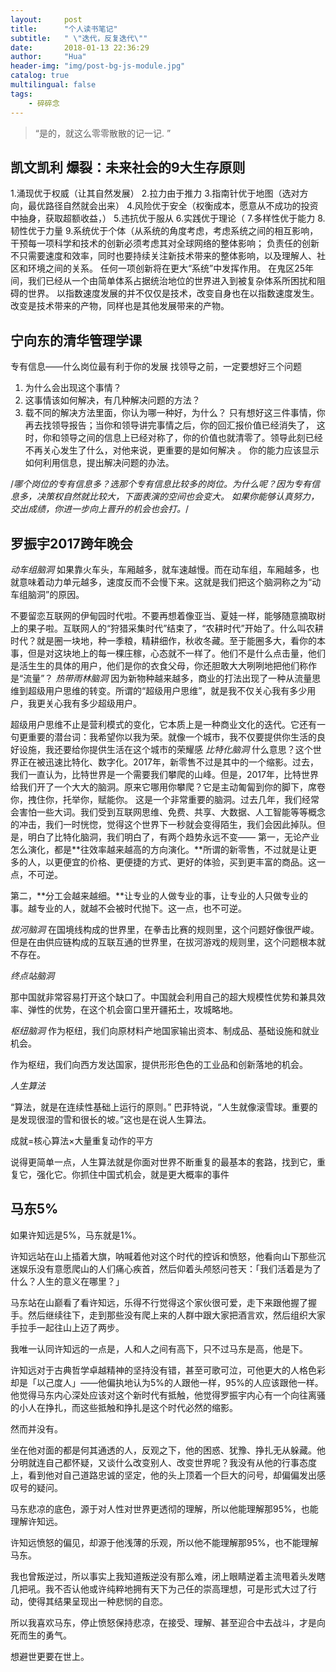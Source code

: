 ```yaml
---
layout:     post
title:      "个人读书笔记"
subtitle:   " \"迭代，反复迭代\""
date:       2018-01-13 22:36:29
author:     "Hua"
header-img: "img/post-bg-js-module.jpg"
catalog: true
multilingual: false
tags:
    - 碎碎念
---
```


> “是的，就这么零零散散的记一记. ”




## 凯文凯利 爆裂：未来社会的9大生存原则 

1.涌现优于权威（让其自然发展）
2.拉力由于推力
3.指南针优于地图（选对方向，最优路径自然就会出来）
4.风险优于安全（权衡成本，愿意从不成功的投资中抽身，获取超额收益，）
5.违抗优于服从
6.实践优于理论（
7.多样性优于能力
8.韧性优于力量
9.系统优于个体（从系统的角度考虑，考虑系统之间的相互影响，干预每一项科学和技术的创新必须考虑其对全球网络的整体影响；
  负责任的创新不只需要速度和效率，同时也要持续关注新技术带来的整体影响，以及理解人、社区和环境之间的关系。
  任何一项创新将在更大“系统”中发挥作用。
  在鬼区25年间，我们已经从一个由简单体系占据统治地位的世界进入到被复杂体系所困扰和阻碍的世界。
  以指数速度发展的并不仅仅是技术，改变自身也在以指数速度发生。改变是技术带来的产物，同样也是其他发展带来的产物。
  


## 宁向东的清华管理学课

专有信息——什么岗位最有利于你的发展
找领导之前，一定要想好三个问题
1. 为什么会出现这个事情？
1. 这事情该如何解决，有几种解决问题的方法？
1. 载不同的解决方法里面，你认为哪一种好，为什么？
只有想好这三件事情，你再去找领导报告；当你和领导讲完事情之后，你的回汇报价值已经消失了，
这时，你和领导之间的信息上已经对称了，你的价值也就清零了。领导此刻已经不再关心发生了什么，对他来说，更重要的是如何解决 。
你的能力应该显示如何利用信息，提出解决问题的办法。

/*哪个岗位的专有信息多？选那个专有信息比较多的岗位。为什么呢？因为专有信息多，决策权自然就比较大，下面表演的空间也会变大。
如果你能够认真努力，交出成绩，你进一步向上晋升的机会也会打。*/


## 罗振宇2017跨年晚会

*动车组脑洞*
如果靠火车头，车厢越多，就车速越慢。而在动车组，车厢越多，也就意味着动力单元越多，速度反而不会慢下来。这就是我们把这个脑洞称之为“动车组脑洞”的原因。

不要留恋互联网的伊甸园时代啦。不要再想着像亚当、夏娃一样，能够随意摘取树上的果子啦。互联网人的“狩猎采集时代”结束了，“农耕时代”开始了。什么叫农耕时代？就是圈一块地，种一季粮，精耕细作，秋收冬藏。至于能圈多大，看你的本事，但是对这块地上的每一棵庄稼，心态就不一样了。他们不是什么点击量，他们是活生生的具体的用户，他们是你的衣食父母，你还胆敢大大咧咧地把他们称作是“流量”？
*热带雨林脑洞*
因为新物种越来越多，商业的打法出现了一种从流量思维到超级用户思维的转变。所谓的“超级用户思维”，就是我不仅关心我有多少用户，我更关心我有多少超级用户。

超级用户思维不止是营利模式的变化，它本质上是一种商业文化的迭代。它还有一句更重要的潜台词：我希望你以我为荣。就像一个城市，我不仅要提供你生活的良好设施，我还要给你提供生活在这个城市的荣耀感
*比特化脑洞*
什么意思？这个世界正在被迅速比特化、数字化。2017年，新零售不过是其中的一个缩影。过去，我们一直认为，比特世界是一个需要我们攀爬的山峰。但是，2017年，比特世界给我们开了一个大大的脑洞。原来它哪用你攀爬？它是主动匍匐到你的脚下，席卷你，拽住你，托举你，赋能你。
这是一个非常重要的脑洞。过去几年，我们经常会害怕一些大词。我们受到互联网思维、免费、共享、大数据、人工智能等等概念的冲击，我们一时恍惚，觉得这个世界下一秒就会变得陌生，我们会因此掉队。但是，明白了比特化脑洞，我们明白了，有两个趋势永远不变——
第一，无论产业怎么演化，都是**往效率越来越高的方向演化。**所谓的新零售，不过就是让更多的人，以更便宜的价格、更便捷的方式、更好的体验，买到更丰富的商品。这一点，不可逆。

第二，**分工会越来越细。**让专业的人做专业的事，让专业的人只做专业的事。越专业的人，就越不会被时代抛下。这一点，也不可逆。

*拔河脑洞*
在国境线构成的世界里，在拳击比赛的规则里，这个问题好像很严峻。但是在由供应链构成的互联互通的世界里，在拔河游戏的规则里，这个问题根本就不存在。


*终点站脑洞* 

那中国就非常容易打开这个缺口了。中国就会利用自己的超大规模性优势和兼具效率、弹性的优势，在这个机会窗口里开疆拓土，攻城略地。

*枢纽脑洞*
作为枢纽，我们向原材料产地国家输出资本、制成品、基础设施和就业机会。

作为枢纽，我们向西方发达国家，提供形形色色的工业品和创新落地的机会。

*人生算法*

“算法，就是在连续性基础上运行的原则。”
巴菲特说，“人生就像滚雪球。重要的是发现很湿的雪和很长的坡。”这也是在说人生算法。

成就=核心算法×大量重复动作的平方

说得更简单一点，人生算法就是你面对世界不断重复的最基本的套路，找到它，重复它，强化它。你抓住中国式机会，就是更大概率的事件

## 马东5%

如果许知远​是5%，马东就是1%。

许知远站在山上插着大旗，呐喊着他对这个时代的控诉和愤怒，他看向山下那些沉迷娱乐没有意愿爬山的人们痛心疾首，然后仰着头颅怒问苍天：「我们活着是为了什么？人生的意义在哪里？」

马东站在山巅看了看许知远，乐得不行觉得这个家伙很可爱，走下来跟他握了握手。然后继续往下，走到那些没有爬上来的人群中跟大家把酒言欢，然后组织大家手拉手一起往山上迈了两步。

我唯一认同许知远的一点是，人和人之间有高下，只不过马东是高，他是下。

许知远对于古典哲学卓越精神的坚持没有错，甚至可歌可泣，可他更大的人格色彩却是「以己度人」——他偏执地认为5%的人跟他一样，95%的人应该跟他一样。他觉得马东内心深处应该对这个新时代有抵触，他觉得罗振宇内心有一个向往离骚的小人在挣扎，而这些抵触和挣扎是这个时代必然的缩影。

然而并没有。

坐在他对面的都是何其通透的人，反观之下，他的困惑、犹豫、挣扎无从躲藏。他分明就连自己都怀疑，又谈什么改变别人、改变世界呢？我没有从他的行事态度上，看到他对自己道路忠诚的坚定，他的头上顶着一个巨大的问号，却偏偏发出感叹号的疑问。

马东悲凉的底色，源于对人性对世界更透彻的理解，所以他能理解那95%，也能理解许知远。

许知远愤怒的偏见，却源于他浅薄的乐观，所以他不能理解那95%，也不能理解马东。

我也曾叛逆过，所以事实上我知道叛逆没有那么难，闭上眼睛逆着主流甩着头发瞎几把吼。我不否认他或许纯粹地拥有天下为己任的崇高理想，可是形式大过了行动，使得其结果呈现出一种悲悯的自恋。

所以我喜欢马东，停止愤怒保持悲凉，在接受、理解、甚至迎合中去战斗，才是向死而生的勇气。

想避世更要在世上。